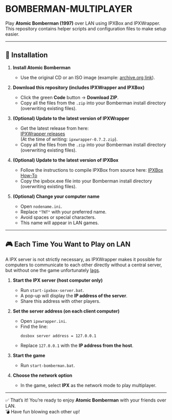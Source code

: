 # BOMBERMAN-MULTIPLAYER

Play **Atomic Bomberman (1997)** over LAN using IPXBox and IPXWrapper.  
This repository contains helper scripts and configuration files to make setup easier.

---

## 🚀 Installation

1. **Install Atomic Bomberman**  
   - Use the original CD or an ISO image (example: [archive.org link](https://archive.org/details/Nova_AtomicBombermanUSA)).  

2. **Download this repository (includes IPXWrapper and IPXBox)**  
   - Click the green **Code** button → **Download ZIP**.  
   - Copy all the files from the `.zip` into your Bomberman install directory (overwriting existing files).

3. **(Optional) Update to the latest version of IPXWrapper**  
   - Get the latest release from here:  
     [IPXWrapper releases](https://github.com/solemnwarning/ipxwrapper/releases)  
     (At the time of writing: `ipxwrapper-0.7.2.zip`).
   - Copy all the files from the `.zip` into your Bomberman install directory (overwriting existing files).

4. **(Optional) Update to the latest version of IPXBox**  
   - Follow the instructions to compile IPXBox from source here:
     [IPXBox How-To](https://github.com/fragglet/ipxbox/blob/trunk/HOWTO.md) 
   - Copy the ipxbox.exe file into your Bomberman install directory (overwriting existing files).

5. **(Optional) Change your computer name**  
   - Open `nodename.ini`.  
   - Replace `"TNT"` with your preferred name.  
   - Avoid spaces or special characters.  
   - This name will appear in LAN games.

---

## 🎮 Each Time You Want to Play on LAN
A IPX server is not strictly necessary, as IPXWrapper makes it possible for computers to communicate to each other directly without a central server, but without one the game unfortunately [lags](https://github.com/solemnwarning/ipxwrapper/issues/14).

1. **Start the IPX server (host computer only)**  
   - Run `start-ipxbox-server.bat`.  
   - A pop-up will display the **IP address of the server**.  
   - Share this address with other players.

2. **Set the server address (on each client computer)**  
   - Open `ipxwrapper.ini`.  
   - Find the line:  
     ```
     dosbox server address = 127.0.0.1
     ```  
   - Replace `127.0.0.1` with the **IP address from the host**.

3. **Start the game**  
   - Run `start-bomberman.bat`.

4. **Choose the network option**  
   - In the game, select **IPX** as the network mode to play multiplayer.

---

✅ That’s it! You’re ready to enjoy **Atomic Bomberman** with your friends over LAN.  
💣 Have fun blowing each other up!
